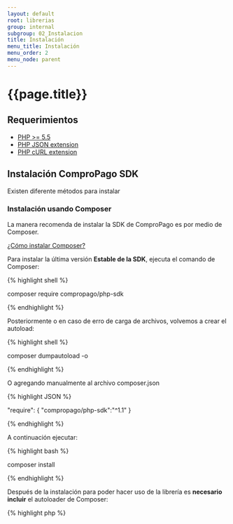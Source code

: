```yaml
---
layout: default
root: librerias
group: internal
subgroup: 02_Instalacion
title: Instalación
menu_title: Instalación
menu_order: 2
menu_node: parent
---
```

# {{page.title}}

## Requerimientos

* [PHP >= 5.5](http://www.php.net/)
* [PHP JSON extension](http://php.net/manual/en/book.json.php)
* [PHP cURL extension](http://php.net/manual/en/book.curl.php)

## Instalación ComproPago SDK

Existen diferente métodos para instalar 

### Instalación usando Composer

La manera recomenda de instalar la SDK de ComproPago es por medio de Composer.

<a href="https://getcomposer.org/doc/00-intro.md" target="_blank">¿Cómo instalar Composer?</a>

Para instalar la última versión **Estable de la SDK**, ejecuta el comando de Composer:

{% highlight shell %}

composer require compropago/php-sdk

{% endhighlight %}





Posteriormente o en caso de erro de carga de archivos, volvemos a crear el autoload:
   
{% highlight shell %}

composer dumpautoload -o

{% endhighlight %}
   
O agregando manualmente al archivo composer.json

{% highlight JSON %}

"require": { 
		"compropago/php-sdk":"^1.1"
	}

{% endhighlight %}

A continuación ejecutar:

{% highlight bash %}

composer install

{% endhighlight %}

Después de la instalación para poder hacer uso de la librería es **necesario incluir** el autoloader de Composer:

{% highlight php %}
<?php

require 'vendor/autoload.php';

{% endhighlight %}

Para actualizar el SDK de ComproPago a la última versión estable ejecutar:

{% highlight bash %}

composer update

{% endhighlight %}


### Instalación descargando archivo ZIP

Descargar y descomprimir el archivo de la versión a utilizar:
[Última Estable] [compropago-estable-dl]


Para poder hacer uso de la librería es **necesario incluir** el autoloader que se encuentra dentro de la carpeta **vendor** del archivo que descomprimió:

{% highlight php %}
<?php
require 'vendor/autoload.php';

{% endhighlight %}


### Instalación por GitHub

Puede descargar alguna de las versiones que hemos publicado:
[Consultar Versiones Publicadas en GitHub](https://github.com/compropago/compropago-php/releases)

O si o lo desea puede obtener el repositorio

{% highlight bash %}

#repositorio en su estado actual (*puede no ser versón estable*)
git clone https://github.com/compropago/compropago-php.git

{% endhighlight %}

Para poder hacer uso de la librería es necesario que incluya **Todos** los archivos contenidos en la carpeta

## Guía de Versiones

| Version | Status      | Packagist            | Namespace    | PHP | Repo                      | Docs                      | 
|---------|-------------|----------------------|--------------|-----|---------------------------|---------------------------|
| 1.0.x   | Maintained  | `compropago/php-sdk` | `Compropago` | 5.3 + | [v1.0.x][compropago-repo-1-0-x] | [v1][compropago-1-docs]   | 
| 1.1.x   | Latest      | `compropago/php-sdk` | `Compropago\Sdk` | 5.5 + | [v1.1.x][compropago-repo] | [v1][compropago-1-docs]   |

[compropago-repo]: https://github.com/compropago/compropago-php
[compropago-repo-1-0-x]: https://github.com/compropago/compropago-php/tree/1.0.x
[compropago-1-docs]: https://compropago.com/documentacion/api
[compropago-estable-dl]: https://s3.amazonaws.com/compropago/libraries/php/compropago-php-sdk-1-1-0.zip
